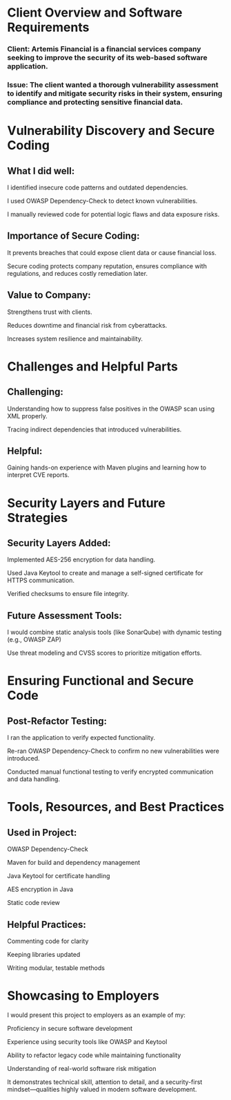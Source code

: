 # Client Overview and Software Requirements
### Client: Artemis Financial is a financial services company seeking to improve the security of its web-based software application.
### Issue: The client wanted a thorough vulnerability assessment to identify and mitigate security risks in their system, ensuring compliance and protecting sensitive financial data.
# Vulnerability Discovery and Secure Coding
## What I did well:

I identified insecure code patterns and outdated dependencies.

I used OWASP Dependency-Check to detect known vulnerabilities.

I manually reviewed code for potential logic flaws and data exposure risks.

## Importance of Secure Coding:

It prevents breaches that could expose client data or cause financial loss.

Secure coding protects company reputation, ensures compliance with regulations, and reduces costly remediation later.

## Value to Company:

Strengthens trust with clients.

Reduces downtime and financial risk from cyberattacks.

Increases system resilience and maintainability.

# Challenges and Helpful Parts
## Challenging:

Understanding how to suppress false positives in the OWASP scan using XML properly.

Tracing indirect dependencies that introduced vulnerabilities.

## Helpful:

Gaining hands-on experience with Maven plugins and learning how to interpret CVE reports.

# Security Layers and Future Strategies
## Security Layers Added:

Implemented AES-256 encryption for data handling.

Used Java Keytool to create and manage a self-signed certificate for HTTPS communication.

Verified checksums to ensure file integrity.

## Future Assessment Tools:

I would combine static analysis tools (like SonarQube) with dynamic testing (e.g., OWASP ZAP)

Use threat modeling and CVSS scores to prioritize mitigation efforts.

# Ensuring Functional and Secure Code
## Post-Refactor Testing:

I ran the application to verify expected functionality.

Re-ran OWASP Dependency-Check to confirm no new vulnerabilities were introduced.

Conducted manual functional testing to verify encrypted communication and data handling.

# Tools, Resources, and Best Practices
## Used in Project:

OWASP Dependency-Check

Maven for build and dependency management

Java Keytool for certificate handling

AES encryption in Java

Static code review

## Helpful Practices:

Commenting code for clarity

Keeping libraries updated

Writing modular, testable methods

# Showcasing to Employers
I would present this project to employers as an example of my:

Proficiency in secure software development

Experience using security tools like OWASP and Keytool

Ability to refactor legacy code while maintaining functionality

Understanding of real-world software risk mitigation

It demonstrates technical skill, attention to detail, and a security-first mindset—qualities highly valued in modern software development.

